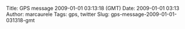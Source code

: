 Title: GPS message 2009-01-01 03:13:18 (GMT)
Date: 2009-01-01 03:13
Author: marcaurele
Tags: gps, twitter
Slug: gps-message-2009-01-01-031318-gmt

<!--break-->

<div class="gmap" id="gmap_20081231_191318">
</div>
</p>

